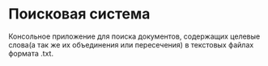 # Поисковая система

Консольное приложение для поиска документов, содержащих целевые слова(а так же их объединения или пересечения) в текстовых файлах формата .txt.
